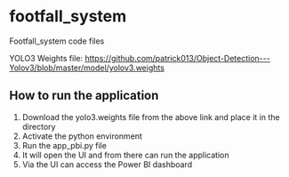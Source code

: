 # footfall_system
Footfall_system code files

YOLO3 Weights file: https://github.com/patrick013/Object-Detection---Yolov3/blob/master/model/yolov3.weights

## How to run the application
1. Download the yolo3.weights file from the above link and place it in the directory
2. Activate the python environment
3. Run the app_pbi.py file
4. It will open the UI and from there can run the application
5. Via the UI can access the Power BI dashboard
